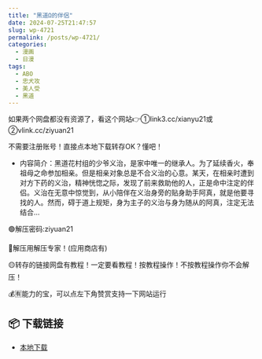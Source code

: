 ```yaml
---
title: "黑道Ω的伴侶"
date: 2024-07-25T21:47:57
slug: wp-4721
permalink: /posts/wp-4721/
categories:
  - 漫画
  - 日漫
tags:
  - ABO
  - 忠犬攻
  - 美人受
  - 黑道
---
```


如果两个网盘都没有资源了，看这个网站👉①link3.cc/xianyu21或②vlink.cc/ziyuan21

不需要注册账号！直接点本地下载转存OK？懂吧！

*   内容简介：黑道花村组的少爷义治，是家中唯一的继承人。为了延续香火，奉祖母之命参加相亲。但是相亲对象总是不合义治的心意。某天，在相亲时遭到对方下药的义治，精神恍惚之际，发现了前来救助他的人，正是命中注定的伴侣。义治在无意中惊觉到，从小陪伴在义治身旁的贴身助手阿真，就是他要寻找的人。然而，碍于道上规矩，身为主子的义治与身为随从的阿真，注定无法结合…

🟢解压密码:ziyuan21

🔵解压用解压专家！(应用商店有)

🟡转存的链接网盘有教程！一定要看教程！按教程操作！不按教程操作你不会解压！

💰🈶能力的宝，可以点左下角赞赏支持一下网站运行

## 📦 下载链接
- [本地下载](https://blziyuan21.com/pay-download/4721?key=9dbc0d3ae0&down_id=0)

